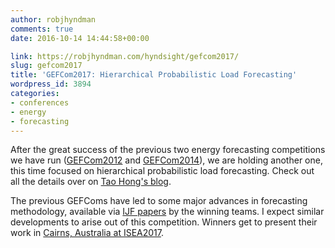 ```yaml
---
author: robjhyndman
comments: true
date: 2016-10-14 14:44:58+00:00

link: https://robjhyndman.com/hyndsight/gefcom2017/
slug: gefcom2017
title: 'GEFCom2017: Hierarchical Probabilistic Load Forecasting'
wordpress_id: 3894
categories:
- conferences
- energy
- forecasting
---
```


After the great success of the previous two energy forecasting competitions we have run ([GEFCom2012](http://www.drhongtao.com/gefcom/2012) and [GEFCom2014](http://www.drhongtao.com/gefcom/2014)), we are holding another one, this time focused on hierarchical probabilistic load forecasting. Check out all the details over on [Tao Hong's blog](http://blog.drhongtao.com/2016/10/gefcom2017-hierarchical-probabilistic-load-forecasting.html).

The previous GEFComs have led to some major advances in forecasting methodology, available via [IJF papers](http://www.sciencedirect.com/science/journal/01692070/32/3) by the winning teams. I expect similar developments to arise out of this competition. Winners get to present their work in [Cairns, Australia at ISEA2017](https://forecasters.org/22nd-iif-workshop/).
